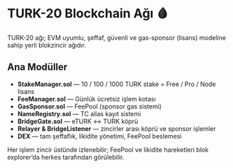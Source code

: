 # TURK-20 Blockchain Ağı 🩸

TURK-20 ağı; EVM uyumlu, şeffaf, güvenli ve gas-sponsor (lisans) modeline sahip
yerli blokzincir ağıdır.

## Ana Modüller
- **StakeManager.sol** — 10 / 100 / 1000 TURK stake = Free / Pro / Node lisans
- **FeeManager.sol** — Günlük ücretsiz işlem kotası
- **GasSponsor.sol** — FeePool (sponsor gas sistemi)
- **NameRegistry.sol** — TC alias kayıt sistemi
- **BridgeGate.sol** — eTURK ↔ TURK köprü
- **Relayer & BridgeListener** — zincirler arası köprü ve sponsor işlemler
- **DEX** — tam şeffaflık, likidite yönetimi, FeePool beslemesi

Her işlem zincir üstünde izlenebilir; 
FeePool ve likidite hareketleri blok explorer’da herkes tarafından görülebilir.
